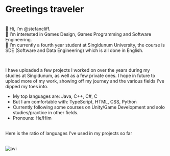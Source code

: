 <br>
<h1> Greetings traveler </h1>

<p>
  <br>
  👋 Hi, I’m @stefancliff.<br>
  👀 I’m interested in Games Design, Games Programming and Software Engineering.<br>
  🌱 I’m currently a fourth year student at Singidunum University, the course is SDE (Software and Data Engineering) which is all done in English.<br>
</p>
<br>
<p>
  I have uploaded a few projects I worked on over the years during my studies at Singidunum, as well as a few private ones. I hope in future to upload more of my work, showing off my journey and the various fields I've dipped my toes into.

  - My top languages are: Java, C++, C#, C
  - But I am comfortable with: TypeScript, HTML, CSS, Python 
  - Currently following some courses on Unity/Game Development and solo studies/practice in other fields.
  - Pronouns: He/Him
</p>
<br>
  Here is the ratio of languages I've used in my projects so far
<br>


<br><img src="https://github-readme-stats.vercel.app/api/top-langs?username=stefancliff&show_icons=true&locale=en&layout=compact&theme=chartreuse-dark" alt="ovi" />



<!---
stefancliff/stefancliff is a ✨ special ✨ repository because its `README.md` (this file) appears on your GitHub profile.
You can click the Preview link to take a look at your changes.
--->
